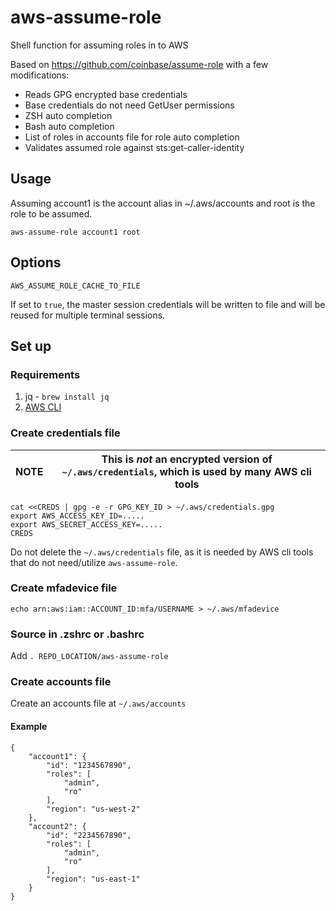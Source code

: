 # aws-assume-role
Shell function for assuming roles in to AWS

Based on https://github.com/coinbase/assume-role with a few modifications:

* Reads GPG encrypted base credentials
* Base credentials do not need GetUser permissions
* ZSH auto completion
* Bash auto completion
* List of roles in accounts file for role auto completion
* Validates assumed role against sts:get-caller-identity

## Usage
Assuming account1 is the account alias in ~/.aws/accounts and root is the role to be assumed.
```
aws-assume-role account1 root
```

## Options

`AWS_ASSUME_ROLE_CACHE_TO_FILE`

If set to `true`, the master session credentials will be written to file and will be reused for multiple terminal sessions.

## Set up

### Requirements
1. jq - `brew install jq`
2. [AWS CLI](http://docs.aws.amazon.com/cli/latest/userguide/installing.html)

### Create credentials file

| **NOTE** | This is _not_ an encrypted version of `~/.aws/credentials`, which is used by many AWS cli tools |
| -------- | --- |


```
cat <<CREDS | gpg -e -r GPG_KEY_ID > ~/.aws/credentials.gpg
export AWS_ACCESS_KEY_ID=.....
export AWS_SECRET_ACCESS_KEY=.....
CREDS
```

Do not delete the `~/.aws/credentials` file, as it is needed by AWS cli
tools that do not need/utilize `aws-assume-role`.

### Create mfadevice file

```
echo arn:aws:iam::ACCOUNT_ID:mfa/USERNAME > ~/.aws/mfadevice
```

### Source in .zshrc or .bashrc
Add `. REPO_LOCATION/aws-assume-role`

### Create accounts file

Create an accounts file at `~/.aws/accounts`

#### Example

```
{
    "account1": {
        "id": "1234567890",
        "roles": [
            "admin",
            "ro"
        ],
        "region": "us-west-2"
    },
    "account2": {
        "id": "2234567890",
        "roles": [
            "admin",
            "ro"
        ],
        "region": "us-east-1"
    }
}
```
